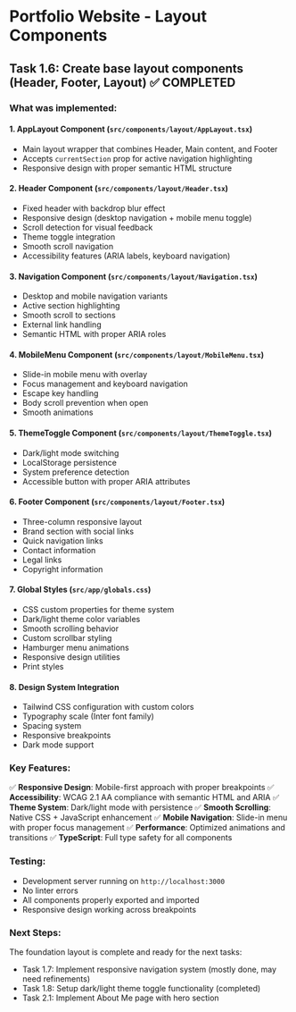 # Portfolio Website - Layout Components

## Task 1.6: Create base layout components (Header, Footer, Layout) ✅ COMPLETED

### What was implemented:

#### 1. **AppLayout Component** (`src/components/layout/AppLayout.tsx`)
- Main layout wrapper that combines Header, Main content, and Footer
- Accepts `currentSection` prop for active navigation highlighting
- Responsive design with proper semantic HTML structure

#### 2. **Header Component** (`src/components/layout/Header.tsx`)
- Fixed header with backdrop blur effect
- Responsive design (desktop navigation + mobile menu toggle)
- Scroll detection for visual feedback
- Theme toggle integration
- Smooth scroll navigation
- Accessibility features (ARIA labels, keyboard navigation)

#### 3. **Navigation Component** (`src/components/layout/Navigation.tsx`)
- Desktop and mobile navigation variants
- Active section highlighting
- Smooth scroll to sections
- External link handling
- Semantic HTML with proper ARIA roles

#### 4. **MobileMenu Component** (`src/components/layout/MobileMenu.tsx`)
- Slide-in mobile menu with overlay
- Focus management and keyboard navigation
- Escape key handling
- Body scroll prevention when open
- Smooth animations

#### 5. **ThemeToggle Component** (`src/components/layout/ThemeToggle.tsx`)
- Dark/light mode switching
- LocalStorage persistence
- System preference detection
- Accessible button with proper ARIA attributes

#### 6. **Footer Component** (`src/components/layout/Footer.tsx`)
- Three-column responsive layout
- Brand section with social links
- Quick navigation links
- Contact information
- Legal links
- Copyright information

#### 7. **Global Styles** (`src/app/globals.css`)
- CSS custom properties for theme system
- Dark/light theme color variables
- Smooth scrolling behavior
- Custom scrollbar styling
- Hamburger menu animations
- Responsive design utilities
- Print styles

#### 8. **Design System Integration**
- Tailwind CSS configuration with custom colors
- Typography scale (Inter font family)
- Spacing system
- Responsive breakpoints
- Dark mode support

### Key Features:

✅ **Responsive Design**: Mobile-first approach with proper breakpoints
✅ **Accessibility**: WCAG 2.1 AA compliance with semantic HTML and ARIA
✅ **Theme System**: Dark/light mode with persistence
✅ **Smooth Scrolling**: Native CSS + JavaScript enhancement
✅ **Mobile Navigation**: Slide-in menu with proper focus management
✅ **Performance**: Optimized animations and transitions
✅ **TypeScript**: Full type safety for all components

### Testing:
- Development server running on `http://localhost:3000`
- No linter errors
- All components properly exported and imported
- Responsive design working across breakpoints

### Next Steps:
The foundation layout is complete and ready for the next tasks:
- Task 1.7: Implement responsive navigation system (mostly done, may need refinements)
- Task 1.8: Setup dark/light theme toggle functionality (completed)
- Task 2.1: Implement About Me page with hero section
